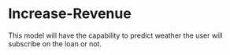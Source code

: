 # Increase-Revenue
This model will have the capability to predict weather the user will subscribe on the loan or not.
